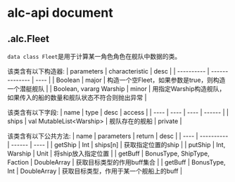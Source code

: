 # alc-api document

## .alc.Fleet
`data class Fleet`是用于计算某一角色角色在舰队中数据的类。

该类含有以下构造器:
| parameters | characteristic | desc |
| ---------- | -------------- | ---- |
| Boolean | major | 构造一个空Fleet，如果参数是true，则构造一个潜艇舰队 |
| Boolean, vararg Warship | minor | 用指定Warship构造舰队，如果传入的船的数量和舰队状态不符合则抛出异常 |

该类含有以下字段:
| name | type | desc | access |
| ---- | ---- | ---- | ------ |
| ships | val MutableList\<Warship\> | 舰队存在的舰船 | private |

该类含有以下公共方法:
| name | parameters | return | desc |
| ---- | ---------- | ------ | ---- |
| getShip | Int | ships\[n\] | 获取指定位置的ship |
| putShip | Int, Warship | Unit | 将ship放入指定位置 |
| getBuff | BonusType, ShipType, Faction | DoubleArray | 获取目标类型的作用buff集合 |
| getBuff | BonusType, Int | DoubleArray | 获取目标类型，作用于某一个舰船上的buff |
